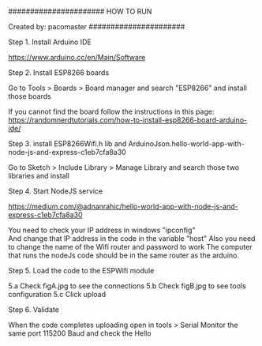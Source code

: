 ######################
HOW TO RUN

Created by: pacomaster
######################

Step 1. Install Arduino IDE

  https://www.arduino.cc/en/Main/Software

Step 2. Install ESP8266 boards

  Go to Tools > Boards > Board manager and search "ESP8266"  and install those boards
  
  If you cannot find the board follow the instructions in this page:  
  https://randomnerdtutorials.com/how-to-install-esp8266-board-arduino-ide/

Step 3. install ESP8266Wifi.h lib and ArduinoJson.hello-world-app-with-node-js-and-express-c1eb7cfa8a30

  Go to Sketch > Include Library > Manage Library and search those two libraries and install

Step 4. Start NodeJS service

  https://medium.com/@adnanrahic/hello-world-app-with-node-js-and-express-c1eb7cfa8a30
  
  You need to check your IP address in windows "ipconfig"  
  And change that IP address in the code in the variable "host"
  Also you need to change the name of the Wifi router and password to work
  The computer that runs the nodeJs code should be in the same router as the arduino.
  
Step 5. Load the code to the ESPWifi module

  5.a Check figA.jpg to see the connections
  5.b Check figB.jpg to see tools configuration
  5.c Click upload
	
Step 6. Validate

  When the code completes uploading open in tools > Serial Monitor the same port 115200 Baud and check the Hello
